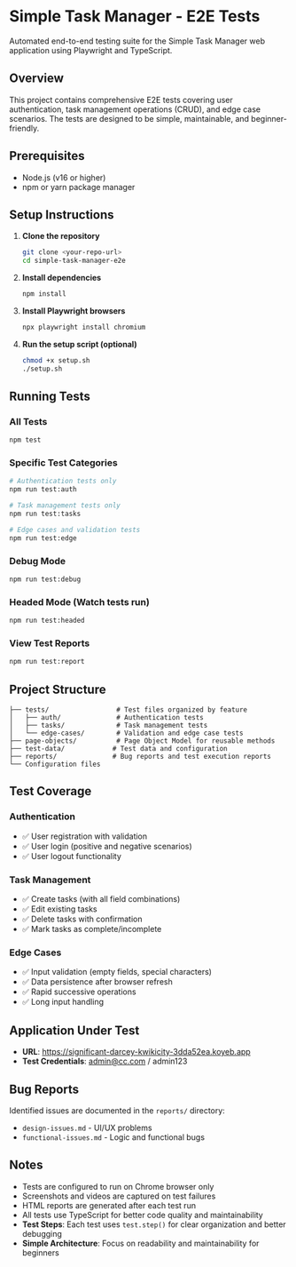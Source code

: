 # Simple Task Manager - E2E Tests

Automated end-to-end testing suite for the Simple Task Manager web application using Playwright and TypeScript.

## Overview

This project contains comprehensive E2E tests covering user authentication, task management operations (CRUD), and edge case scenarios. The tests are designed to be simple, maintainable, and beginner-friendly.

## Prerequisites

- Node.js (v16 or higher)
- npm or yarn package manager

## Setup Instructions

1. **Clone the repository**
   ```bash
   git clone <your-repo-url>
   cd simple-task-manager-e2e
   ```

2. **Install dependencies**
   ```bash
   npm install
   ```

3. **Install Playwright browsers**
   ```bash
   npx playwright install chromium
   ```

4. **Run the setup script (optional)**
   ```bash
   chmod +x setup.sh
   ./setup.sh
   ```

## Running Tests

### All Tests
```bash
npm test
```

### Specific Test Categories
```bash
# Authentication tests only
npm run test:auth

# Task management tests only  
npm run test:tasks

# Edge cases and validation tests
npm run test:edge
```

### Debug Mode
```bash
npm run test:debug
```

### Headed Mode (Watch tests run)
```bash
npm run test:headed
```

### View Test Reports
```bash
npm run test:report
```

## Project Structure

```
├── tests/                 # Test files organized by feature
│   ├── auth/              # Authentication tests
│   ├── tasks/             # Task management tests
│   └── edge-cases/        # Validation and edge case tests
├── page-objects/          # Page Object Model for reusable methods
├── test-data/            # Test data and configuration
├── reports/              # Bug reports and test execution reports
└── Configuration files
```

## Test Coverage

### Authentication
- ✅ User registration with validation
- ✅ User login (positive and negative scenarios)
- ✅ User logout functionality

### Task Management
- ✅ Create tasks (with all field combinations)
- ✅ Edit existing tasks
- ✅ Delete tasks with confirmation
- ✅ Mark tasks as complete/incomplete

### Edge Cases
- ✅ Input validation (empty fields, special characters)
- ✅ Data persistence after browser refresh
- ✅ Rapid successive operations
- ✅ Long input handling

## Application Under Test

- **URL**: https://significant-darcey-kwikicity-3dda52ea.koyeb.app
- **Test Credentials**: admin@cc.com / admin123

## Bug Reports

Identified issues are documented in the `reports/` directory:
- `design-issues.md` - UI/UX problems
- `functional-issues.md` - Logic and functional bugs

## Notes

- Tests are configured to run on Chrome browser only
- Screenshots and videos are captured on test failures
- HTML reports are generated after each test run
- All tests use TypeScript for better code quality and maintainability
- **Test Steps**: Each test uses `test.step()` for clear organization and better debugging
- **Simple Architecture**: Focus on readability and maintainability for beginners